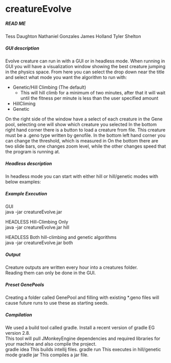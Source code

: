 # creatureEvolve

##### READ ME  
Tess Daughton
Nathaniel Gonzales
James Holland
Tyler Shelton

##### GUI description  
Evolve creature can run in with a GUI or in headless mode.
When running in GUI you will have a visualization window showing the best creature jumping in the physics space.
From here you can select the drop down  near the title and select what mode you want the algorithm to run with:
* Genetic/Hill Climbing (The default)
  * This will hill climb for a minimum of two minutes, after that it will wait until the fitness per minute is less than the user specified amount
* HillCliming
* Genetic

On the right side of the window have a select of each creature in the Gene pool, selecting one will show which creature you selected
In the bottom right hand corner there is a button to load a creature from file. This creature must be a .geno type written by genofile.
In the bottom left hand corner you can change the threshold, which is measured in
On the bottom there are two slide bars, one changes zoom level, while the other changes speed that the program is running at.

##### Headless description  
In headless mode you can start with either hill or hill/genetic modes with below examples:

##### Example Execution  
GUI  
 java -jar creatureEvolve.jar

HEADLESS Hill-Climbing Only  
 java -jar creatureEvolve.jar hill

HEADLESS Both hill-climbing and genetic algorithms  
 java -jar creatureEvolve.jar both

##### Output  
Creature outputs are written every hour into a creatures folder.  
Reading them can only be done in the GUI.

##### Preset GenePools  
Creating a folder called GenePool and filling with existing *.geno files will cause future runs to use these as starting seeds.

##### Compilation  
We used a build tool called gradle. Install a recent version of gradle EG version 2.8.  
This tool will pull JMonkeyEngine dependencies and required libraries for your machine and also compile the project.  
gradle idea    This builds intellij files.
gradle run     This executes in hill/genetic mode
gradle jar     This compiles a jar file.
